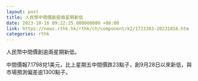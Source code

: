 ```yaml
---
layout: post
title: 人民幣中間價創逾兩星期新低
date: 2023-10-16 09:22:25.000000000 +08:00
link: https://news.rthk.hk/rthk/ch/component/k2/1723303-20231016.htm
categories: rthk
---
```


人民幣中間價創逾兩星期新低。

中間價報7.1798兌1美元，比上星期五中間價跌23點子，創9月28日以來新低，與市場預測偏差逾1300點子。

